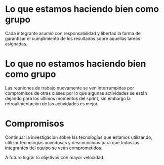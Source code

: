 # Lo que estamos haciendo bien como grupo
Cada integrante asumió con responsabilidad y libertad la forma de garantizar el cumplimiento de los resultados sobre aquellas tareas asignadas. 

# Lo que no estamos haciendo bien como grupo
Las reuniones de trabajo nuevamente se ven interrumpidas por compromisos de otras clases por lo que algunas actividades se están dejando para los últimos momentos del sprint, sin embargo la retroalimentación de las actividades es mejor.

# Compromisos
Continuar la investigación sobre las tecnologías que estamos utilizando, utilizar tecnologías novedosas y desconocidas para que todos los integrantes del equipo se vean comprometidos. 

A futuro lograr lo objetivos con mayor velocidad.